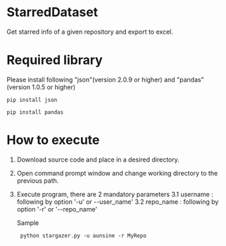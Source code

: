 # StarredDataset
Get starred info of a given repository and export to excel.

# Required library
Please install following "json"(version 2.0.9 or higher) and "pandas" (version 1.0.5 or higher)

    pip install json

    pip install pandas

# How to execute
1. Download source code and place in a desired directory.
2. Open command prompt window and change working directory to the previous path.
3. Execute program, there are 2 mandatory parameters 
    3.1 username : following by option  '-u' or --user_name'
    3.2 repo_name : following by option '-r' or '--repo_name'

    Sample 
    
        python stargazer.py -u aunsine -r MyRepo
